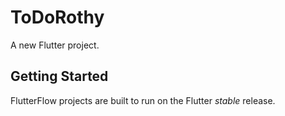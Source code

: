 # ToDoRothy

A new Flutter project.

## Getting Started

FlutterFlow projects are built to run on the Flutter _stable_ release.
